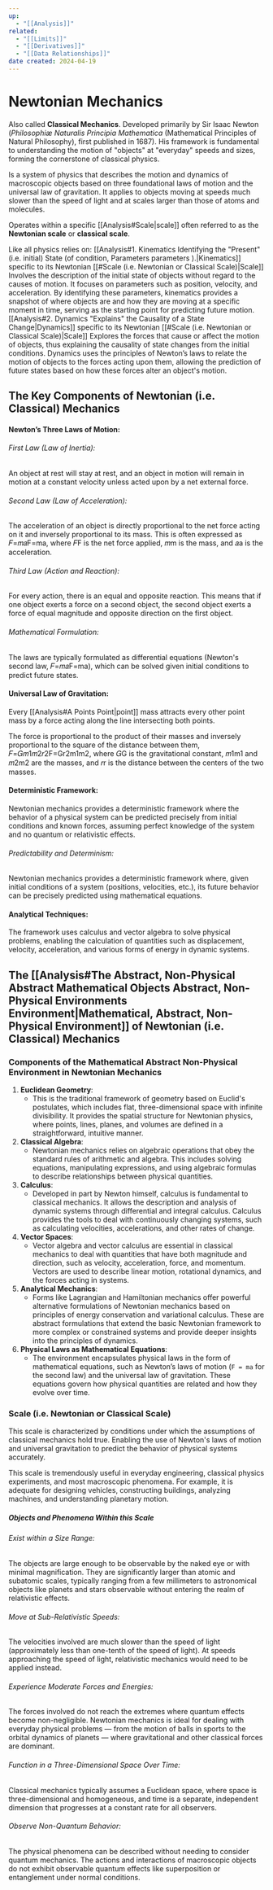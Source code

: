 ```yaml
---
up:
  - "[[Analysis]]"
related:
  - "[[Limits]]"
  - "[[Derivatives]]"
  - "[[Data Relationships]]"
date created: 2024-04-19
---
```

# Newtonian Mechanics
Also called **Classical Mechanics**.
Developed primarily by Sir Isaac Newton (_Philosophiæ Naturalis Principia Mathematica_ (Mathematical Principles of Natural Philosophy), first published in 1687).
	His framework is fundamental to understanding the motion of "objects" at "everyday" speeds and sizes, forming the cornerstone of classical physics.

Is a system of physics that describes the motion and dynamics of macroscopic objects based on three foundational laws of motion and the universal law of gravitation.
	 It applies to objects moving at speeds much slower than the speed of light and at scales larger than those of atoms and molecules. 

Operates within a specific [[Analysis#Scale|scale]] often referred to as the **Newtonian scale** or **classical scale**. 

Like all physics relies on:
	[[Analysis#1. Kinematics Identifying the "Present" (i.e. initial) State (of condition, Parameters parameters ).|Kinematics]] specific to its Newtonian [[#Scale (i.e. Newtonian or Classical Scale)|Scale]]
		Involves the description of the initial state of objects without regard to the causes of motion. 
		It focuses on parameters such as position, velocity, and acceleration. 
		By identifying these parameters, kinematics provides a snapshot of where objects are and how they are moving at a specific moment in time, serving as the starting point for predicting future motion.
	[[Analysis#2. Dynamics "Explains" the Causality of a State Change|Dynamics]] specific to its Newtonian [[#Scale (i.e. Newtonian or Classical Scale)|Scale]]
		Explores the forces that cause or affect the motion of objects, thus explaining the causality of state changes from the initial conditions. 
		Dynamics uses the principles of Newton’s laws to relate the motion of objects to the forces acting upon them, allowing the prediction of future states based on how these forces alter an object's motion.
## The Key Components of Newtonian (i.e. Classical) Mechanics
#### Newton’s Three Laws of Motion:
###### First Law (Law of Inertia): 
An object at rest will stay at rest, and an object in motion will remain in motion at a constant velocity unless acted upon by a net external force.
###### Second Law (Law of Acceleration): 
The acceleration of an object is directly proportional to the net force acting on it and inversely proportional to its mass. This is often expressed as 𝐹=𝑚𝑎F=ma, where 𝐹F is the net force applied, 𝑚m is the mass, and 𝑎a is the acceleration.
###### Third Law (Action and Reaction): 
For every action, there is an equal and opposite reaction. This means that if one object exerts a force on a second object, the second object exerts a force of equal magnitude and opposite direction on the first object.
###### Mathematical Formulation:
The laws are typically formulated as differential equations (Newton's second law, 𝐹=𝑚𝑎F=ma), which can be solved given initial conditions to predict future states.
#### Universal Law of Gravitation:
Every [[Analysis#A Points Point|point]] mass attracts every other point mass by a force acting along the line intersecting both points. 

The force is proportional to the product of their masses and inversely proportional to the square of the distance between them, 𝐹=𝐺𝑚1𝑚2𝑟2F=Gr2m1​m2​​, where 𝐺G is the gravitational constant, 𝑚1m1​ and 𝑚2m2​ are the masses, and 𝑟r is the distance between the centers of the two masses.
#### Deterministic Framework:
Newtonian mechanics provides a deterministic framework where the behavior of a physical system can be predicted precisely from initial conditions and known forces, assuming perfect knowledge of the system and no quantum or relativistic effects.
###### Predictability and Determinism:
Newtonian mechanics provides a deterministic framework where, given initial conditions of a system (positions, velocities, etc.), its future behavior can be precisely predicted using mathematical equations.
#### Analytical Techniques:
The framework uses calculus and vector algebra to solve physical problems, enabling the calculation of quantities such as displacement, velocity, acceleration, and various forms of energy in dynamic systems.

## The [[Analysis#The Abstract, Non-Physical Abstract Mathematical Objects Abstract, Non-Physical Environments Environment|Mathematical, Abstract, Non-Physical Environment]] of Newtonian (i.e. Classical) Mechanics 

### Components of the Mathematical Abstract Non-Physical Environment in Newtonian Mechanics
1. **Euclidean Geometry**:
    - This is the traditional framework of geometry based on Euclid's postulates, which includes flat, three-dimensional space with infinite divisibility. It provides the spatial structure for Newtonian physics, where points, lines, planes, and volumes are defined in a straightforward, intuitive manner.
2. **Classical Algebra**:
    - Newtonian mechanics relies on algebraic operations that obey the standard rules of arithmetic and algebra. This includes solving equations, manipulating expressions, and using algebraic formulas to describe relationships between physical quantities.
3. **Calculus**:
    - Developed in part by Newton himself, calculus is fundamental to classical mechanics. It allows the description and analysis of dynamic systems through differential and integral calculus. Calculus provides the tools to deal with continuously changing systems, such as calculating velocities, accelerations, and other rates of change.
4. **Vector Spaces**:
    - Vector algebra and vector calculus are essential in classical mechanics to deal with quantities that have both magnitude and direction, such as velocity, acceleration, force, and momentum. Vectors are used to describe linear motion, rotational dynamics, and the forces acting in systems.
5. **Analytical Mechanics**:
    - Forms like Lagrangian and Hamiltonian mechanics offer powerful alternative formulations of Newtonian mechanics based on principles of energy conservation and variational calculus. These are abstract formulations that extend the basic Newtonian framework to more complex or constrained systems and provide deeper insights into the principles of dynamics.
6. **Physical Laws as Mathematical Equations**:
    - The environment encapsulates physical laws in the form of mathematical equations, such as Newton’s laws of motion (`F = ma` for the second law) and the universal law of gravitation. These equations govern how physical quantities are related and how they evolve over time.
### Scale (i.e. Newtonian or Classical Scale)
This scale is characterized by conditions under which the assumptions of classical mechanics hold true.
	Enabling the use of Newton's laws of motion and universal gravitation to predict the behavior of physical systems accurately. 
	
This scale is tremendously useful in everyday engineering, classical physics experiments, and most macroscopic phenomena. 
	For example, it is adequate for designing vehicles, constructing buildings, analyzing machines, and understanding planetary motion.
##### Objects and Phenomena Within this Scale
###### Exist within a Size Range:
The objects are large enough to be observable by the naked eye or with minimal magnification. They are significantly larger than atomic and subatomic scales, typically ranging from a few millimeters to astronomical objects like planets and stars observable without entering the realm of relativistic effects.
###### Move at Sub-Relativistic Speeds:
The velocities involved are much slower than the speed of light (approximately less than one-tenth of the speed of light). At speeds approaching the speed of light, relativistic mechanics would need to be applied instead.
###### Experience Moderate Forces and Energies:
The forces involved do not reach the extremes where quantum effects become non-negligible. Newtonian mechanics is ideal for dealing with everyday physical problems — from the motion of balls in sports to the orbital dynamics of planets — where gravitational and other classical forces are dominant.
###### Function in a Three-Dimensional Space Over Time:
Classical mechanics typically assumes a Euclidean space, where space is three-dimensional and homogeneous, and time is a separate, independent dimension that progresses at a constant rate for all observers.
###### Observe Non-Quantum Behavior: 
The physical phenomena can be described without needing to consider quantum mechanics. The actions and interactions of macroscopic objects do not exhibit observable quantum effects like superposition or entanglement under normal conditions.

